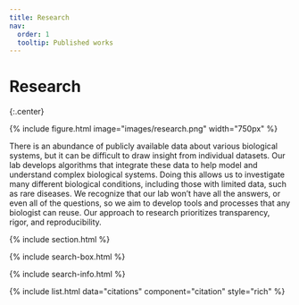```yaml
---
title: Research
nav:
  order: 1
  tooltip: Published works
---
```


# <i class="fas fa-microscope"></i>Research

{:.center}

{%
  include figure.html
  image="images/research.png"
  width="750px"
%}

There is an abundance of publicly available data about various biological systems, but it can be difficult to draw insight from individual datasets. Our lab develops algorithms that integrate these data to help model and understand complex biological systems. Doing this allows us to investigate many different biological conditions, including those with limited data, such as rare diseases. We recognize that our lab won’t have all the answers, or even all of the questions, so we aim to develop tools and processes that any biologist can reuse. Our approach to research prioritizes transparency, rigor, and reproducibility.

{% include section.html %}

{% include search-box.html %}

{% include search-info.html %}

{% include list.html data="citations" component="citation" style="rich" %}
